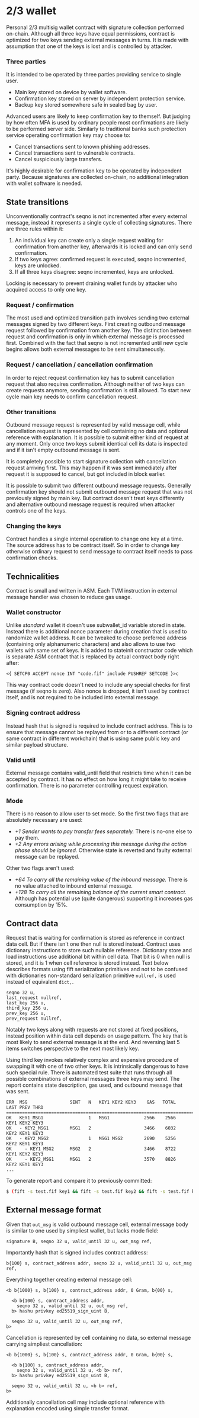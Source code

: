 # 2/3 wallet

Personal 2/3 multisig wallet contract with signature collection performed on-chain. Although all three keys have equal permissions, contract is optimized for two keys sending external messages in turns. It is made with assumption that one of the keys is lost and is controlled by attacker.

### Three parties

It is intended to be operated by three parties providing service to single user.

- Main key stored on device by wallet software.
- Confirmation key stored on server by independent protection service.
- Backup key stored somewhere safe in sealed bag by user.

Advanced users are likely to keep confirmation key to themself. But judging by how often MFA is used by ordinary people most confirmations are likely to be performed server side. Similarly to traditional banks such protection service operating confirmation key may choose to:

- Cancel transactions sent to known phishing addresses.
- Cancel transactions sent to vulnerable contracts.
- Cancel suspiciously large transfers.

It's highly desirable for confirmation key to be operated by independent party. Because signatures are collected on-chain, no additional integration with wallet software is needed.

## State transitions

Unconventionally contract's seqno is not incremented after every external message, instead it represents a single cycle of collecting signatures. There are three rules within it:

1. An individual key can create only a single request waiting for confirmation from another key, afterwards it is locked and can only send confirmation.
1. If two keys agree: confirmed request is executed, seqno incremented, keys are unlocked.
1. If all three keys disagree: seqno incremented, keys are unlocked.

Locking is necessary to prevent draining wallet funds by attacker who acquired access to only one key.

### Request / confirmation

The most used and optimized transition path involves sending two external messages signed by two different keys. First creating outbound message request followed by confirmation from another key. The distinction between request and confirmation is only in which external message is processed first. Combined with the fact that seqno is not incremented until new cycle begins allows both external messages to be sent simultaneously.

### Request / cancellation / cancellation confirmation

In order to reject request confirmation key has to submit cancellation request that also requires confirmation. Although neither of two keys can create requests anymore, sending confirmation is still allowed. To start new cycle main key needs to confirm cancellation request.

### Other transitions

Outbound message request is represented by valid message cell, while cancellation request is represented by cell containing no data and optional reference with explanation. It is possible to submit either kind of request at any moment. Only once two keys submit identical cell its data is inspected and if it isn't empty outbound message is sent.

It is completely possible to start signature collection with cancellation request arriving first. This may happen if it was sent immediately after request it is supposed to cancel, but got included in block earlier.

It is possible to submit two different outbound message requests. Generally confirmation key should not submit outbound message request that was not previously signed by main key. But contract doesn't treat keys differently and alternative outbound message request is required when attacker controls one of the keys.

### Changing the keys

Contract handles a single internal operation to change one key at a time. The source address has to be contract itself. So in order to change key otherwise ordinary request to send message to contract itself needs to pass confirmation checks.

## Technicalities

Contract is small and written in ASM. Each TVM instruction in external message handler was chosen to reduce gas usage.

### Wallet constructor

Unlike _standard_ wallet it doesn't use subwallet_id variable stored in state. Instead there is additional nonce parameter during creation that is used to randomize wallet address. It can be tweaked to choose preferred address (containing only alphanumeric characters) and also allows to use two wallets with same set of keys. It is added to stateinit constructor code which is separate ASM contract that is replaced by actual contract body right after:

```
<{ SETCP0 ACCEPT nonce INT "code.fif" include PUSHREF SETCODE }>c
```

This way contract code doesn't need to include any special checks for first message (if seqno is zero). Also nonce is dropped, it isn't used by contract itself, and is not required to be included into external message.

### Signing contract address

Instead hash that is signed is required to include contract address. This is to ensure that message cannot be replayed from or to a different contract (or same contract in different workchain) that is using same public key and similar payload structure.

### Valid until

External message contains valid_until field that restricts time when it can be accepted by contract. It has no effect on how long it might take to receive confirmation. There is no parameter controlling request expiration.

### Mode

There is no reason to allow user to set mode. So the first two flags that are absolutely necessary are used:

- _+1 Sender wants to pay transfer fees separately._ There is no-one else to pay them.
- _+2 Any errors arising while processing this message during the action phase should be ignored._ Otherwise state is reverted and faulty external message can be replayed.

Other two flags aren't used:

- _+64 To carry all the remaining value of the inbound message._ There is no value attached to inbound external message.
- _+128 To carry all the remaining balance of the current smart contract._ Although has potential use (quite dangerous) supporting it increases gas consumption by 15%.

## Contract data

Request that is waiting for confirmation is stored as reference in contract data cell. But if there isn't one then null is stored instead. Contract uses dictionary instructions to store such nullable reference. Dictionary store and load instructions use additional bit within cell data. That bit is 0 when null is stored, and it is 1 when cell reference is stored instead. Text below describes formats using fift serialization primitives and not to be confused with dictionaries non-standard serialization primitive `nullref,` is used instead of equivalent `dict,`.

```
seqno 32 u,
last_request nullref,
last_key 256 u,
third_key 256 u,
prev_key 256 u,
prev_request nullref,
```

Notably two keys along with requests are not stored at fixed positions, instead position within data cell depends on usage pattern. The key that is most likely to send external message is at the end. And reversing last 5 items switches perspective to the next most likely key.

Using third key invokes relatively complex and expensive procedure of swapping it with one of two other keys. It is intrinsically dangerous to have such special rule. There is automated test suite that runs through all possible combinations of external messages three keys may send. The report contains state description, gas used, and outbound message that was sent.

```
ERR  MSG                SENT   N   KEY1 KEY2 KEY3    GAS   TOTAL   LAST PREV THRD
=================================================================================
OK   KEY1_MSG1                 1   MSG1             2566    2566   KEY1 KEY2 KEY3
OK   - KEY2_MSG1        MSG1   2                    3466    6032   KEY2 KEY1 KEY3
OK   - KEY2_MSG2               1   MSG1 MSG2        2690    5256   KEY2 KEY1 KEY3
OK     - KEY1_MSG2      MSG2   2                    3466    8722   KEY1 KEY2 KEY3
OK     - KEY2_MSG1      MSG1   2                    3570    8826   KEY2 KEY1 KEY3
...
```

To generate report and compare it to previously committed:

```sh
$ (fift -s test.fif key1 && fift -s test.fif key2 && fift -s test.fif key3) > test-report.txt && git difftool test-report.txt
```

## External message format

Given that `out_msg` is valid outbound message cell, external message body is similar to one used by simpliest wallet, but lacks mode field:

```
signature B, seqno 32 u, valid_until 32 u, out_msg ref,
```

Importantly hash that is signed includes contract address:

```
b{100} s, contract_address addr, seqno 32 u, valid_until 32 u, out_msg ref,
```

Everything together creating external message cell:

```
<b b{1000} s, b{100} s, contract_address addr, 0 Gram, b{00} s,

  <b b{100} s, contract_address addr,
    seqno 32 u, valid_until 32 u, out_msg ref,
  b> hashu privkey ed25519_sign_uint B,

  seqno 32 u, valid_until 32 u, out_msg ref,
b>
```

Cancellation is represented by cell containing no data, so external message carrying simpliest cancellation:

```
<b b{1000} s, b{100} s, contract_address addr, 0 Gram, b{00} s,

  <b b{100} s, contract_address addr,
    seqno 32 u, valid_until 32 u, <b b> ref,
  b> hashu privkey ed25519_sign_uint B,

  seqno 32 u, valid_until 32 u, <b b> ref,
b>
```

Additionally cancellation cell may include optional reference with explanation encoded using simple transfer format.
